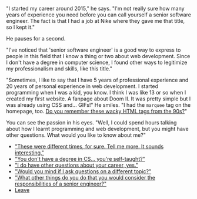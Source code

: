 "I started my career around 2015," he says. "I'm not really sure how many years of experience you need before you can call yourself a senior software engineer. The fact is that I had a job at Nike where they gave me that title, so I kept it."

He pauses for a second.

"I've noticed that 'senior software engineer' is a good way to express to people in this field that I know a thing or two about web development. Since I don't have a degree in computer science, I found other ways to legitimize my professionalism and skills, like this title."

"Sometimes, I like to say that I have 5 years of professional experience and 20 years of personal experience in web development. I started programming when I was a kid, you know. I think I was like 13 or so when I created my first website. A fanpage about Doom II. It was pretty simple but I was already using CSS and... GIFs!" He smiles. "I had the `marquee` tag on the homepage, too. [Do you remember these wacky HTML tags from the 90s?](https://medium.com/@yvesgurcan/remember-marquee-and-blink-15ac3de4c790)"

You can see the passion in his eyes. "Well, I could spend hours talking about how I learnt programming and web development, but you might have other questions. What would you like to know about me?" 

- ["These were different times, for sure. Tell me more. It sounds interesting."](early-career.md)
- ["You don't have a degree in CS... you're self-taught?"](self-taught.md)
- ["I do have other questions about your career, yes."](job.md)
- ["Would you mind if I ask questions on a different topic?"](questions.md)
- ["What other things do you do that you would consider the responsibilities of a senior engineer?"](senior-responsibilities.md)
- [Leave](leave.md)
